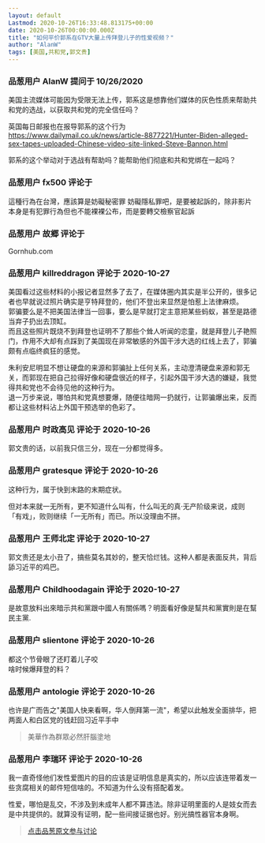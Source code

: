 ```yaml
---
layout: default
Lastmod: 2020-10-26T16:33:48.813175+00:00
date: 2020-10-26T00:00:00.000Z
title: "如何平价郭系在GTV大量上传拜登儿子的性爱视频？"
author: "AlanW"
tags: [美国,共和党,郭文贵]
---
```



### 品葱用户 **AlanW** 提问于 10/26/2020
    
美国主流媒体可能因为受限无法上传，郭系这是想靠他们媒体的灰色性质来帮助共和党的选战，以获取共和党的完全信任吗？  
  
英国每日邮报也在报导郭系的这个行为  
https://www.dailymail.co.uk/news/article-8877221/Hunter-Biden-alleged-sex-tapes-uploaded-Chinese-video-site-linked-Steve-Bannon.html  
  
郭系的这个举动对于选战有帮助吗？能帮助他们彻底和共和党绑在一起吗？
    
                

### 品葱用户 **fx500** 评论于 
        
這種行為在台灣，應該算是妨礙秘密罪 妨礙隱私罪吧，是要被起訴的，除非影片本身是有犯罪行為但也不能裸裸公布，而是要轉交檢察官起訴
        
                

### 品葱用户 **故郷** 评论于 
        
Gornhub.com
        
                

### 品葱用户 **killreddragon** 评论于 2020-10-27
        
美国看过这些材料的小报记者显然多了去了，在媒体圈内其实是半公开的，很多记者也早就说过照片确实是亨特拜登的，他们不登出来显然是怕惹上法律麻烦。  
郭骗要么是不把美国法律当一回事，要么是早就打定主意把某些蚂蚁，甚至是路德当弃子扔出去顶缸。  
而且这些照片既烧不到拜登也证明不了那些个耸人听闻的恋童，就是拜登儿子艳照门，作用不大却有点踩到了美国现在非常敏感的外国干涉大选的红线上去了，郭骗颇有点临终疯狂的感觉。  
  
朱利安尼明显不想让硬盘的来源和郭骗扯上任何关系，主动澄清硬盘来源和郭无关，而郭现在把自己拉得好像和硬盘很近的样子，引起外国干涉大选的嫌疑，我觉得共和党也不会待见他的这种行为。  
退一万步来说，哪怕共和党真想要爆，随便往暗网一扔就行，让郭骗爆出来，反而都让这些材料沾上外国干预选举的色彩了。
        
                

### 品葱用户 **时政高见** 评论于 2020-10-26
        
郭文贵的话，以前我只信三分，现在一分都觉得多。
        
                

### 品葱用户 **gratesque** 评论于 2020-10-26
        
这种行为，属于快到末路的末期症状。  
  
但对本来就一无所有，更不知道什么叫有，什么叫无的真·无产阶级来说，成则「有戏」，败则继续「一无所有」而已。所以没理由不拼。
        
                

### 品葱用户 **王师北定** 评论于 2020-10-27
        
郭文贵还是太小丑了，搞些莫名其妙的，整天恰烂钱。这种人都是表面反共，背后舔习近平的鸡巴。
        
                

### 品葱用户 **Childhoodagain** 评论于 2020-10-27
        
是故意放料出來暗示共和黨跟中國人有關係嗎？明面看好像是幫共和黨實則是在幫民主黨.
        
                

### 品葱用户 **slientone** 评论于 2020-10-26
        
都这个节骨眼了还盯着儿子咬  
啥时候爆拜登的料？
        
                

### 品葱用户 **antologie** 评论于 2020-10-26
        
也许是广而告之"美国人快来看啊，华人倒拜第一流"，希望以此触发全面排华，把两面人和白区党的钱赶回习近平手中  
  

> 美華作為群眾必然肝腦塗地
        
                

### 品葱用户 **李瑞环** 评论于 2020-10-26
        
我一直奇怪他们发性爱图片的目的应该是证明信息是真实的，所以应该连带着发一些贪腐相关的邮件短信啥的。不知道为什么没有搭配着发。  
  
性爱，哪怕是乱交，不涉及到未成年人都不算违法。除非证明里面的人是妓女而去是中共提供的。就算没有证明，配一些间接证据也好。别光搞性器官本身啊。
        
                





> [点击品葱原文参与讨论](https://pincong.rocks/question/32703)

